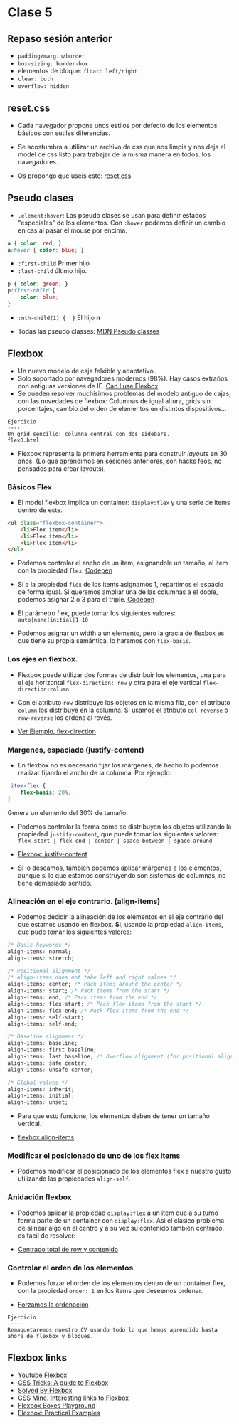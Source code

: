 

# Clase 5

## Repaso sesión anterior

- `padding/margin/border`
- `box-sizing: border-box`
- elementos de bloque: `float: left/right`
- `clear: both`
- `overflow: hidden`

## reset.css

- Cada navegador propone unos estilos por defecto de los elementos
básicos con sutiles diferencias.
- Se acostumbra a utilizar un archivo de css que nos limpia y nos deja
el model de css listo para trabajar de la misma manera en todos.
los navegadores.

- Os propongo que useis este: [reset.css](./ejemplos/reset.css)


## Pseudo clases

- `.element:hover`: Las pseudo clases se usan para definir estados "especiales"
de los elementos. Con `:hover` podemos definir un cambio en css al pasar el
mouse por encima.

```css
a { color: red; }
a:hover { color: blue; }
```

- `:first-child` Primer hijo
- `:last-child` último hijo.

```css
p { color: green; }
p:first-child {
    color: blue;
}
```

- `:nth-child(1) {  }` El hijo **n**


- Todas las pseudo classes: [MDN Pseudo classes](https://developer.mozilla.org/es/docs/Web/CSS/Pseudo-classes)


## Flexbox

- Un nuevo modelo de caja felxible y adaptativo.
- Solo soportado por navegadores modernos (98%). Hay casos extraños
con antiguas versiones de IE. [Can I use Flexbox](https://caniuse.com/#feat=flexbox)
- Se pueden resolver muchísimos problemas del modelo antiguo de cajas, con
las novedades de flexbox: Columnas de igual altura, grids sin porcentajes, cambio del orden de elementos en distintos dispositivos...


```
Ejercicio
----
Un grid sencillo: columna central con dos sidebars.
flex0.html
```

- Flexbox representa la primera herramienta para construir *layouts* en
30 años. (Lo que aprendimos en sesiones anteriores, son hacks feos, no
pensados para crear layouts).


### Básicos Flex

- El model flexbox implica un container: `display:flex` y una serie de items
dentro de este.

```html
<ul class="flexbox-container">
    <li>Flex item</li>
    <li>Flex item</li>
    <li>Flex item</li>
</ul>
```

- Podemos controlar el ancho de un item, asignandole un tamaño, al item con la propiedad `flex`: [Codepen](https://codepen.io/machal/pen/WPGrLP)

- Si a la propiedad `flex` de los items asignamos 1, repartimos el espacio de
forma igual. Si queremos ampliar una de las columnas a el doble, podemos asignar
2 o 3 para el triple. [Codepen](https://codepen.io/machal/pen/PRaVrR)

- El parámetro flex, puede tomar los siguientes valores: `auto|none|initial|1-10`

- Podemos asignar un width a un elemento, pero la gracia de flexbox es que tiene su propia semántica, lo haremos con `flex-basis`.


### Los ejes en flexbox.

- Flexbox puede utilizar dos formas de distribuir los elementos, una para el eje horizontal `flex-direction: row` y otra para el eje vertical `flex-direction:column`

- Con el atributo `row` distribuye los objetos en la misma fila, con el atributo `column` los distribuye en la columna. Si usamos el atributo `col-reverse` o `row-reverse` los ordena al revés.

- [Ver Ejemplo, flex-direction](https://codepen.io/jordic/pen/NJMOpQ)


### Margenes, espaciado (justify-content)

- En flexbox no es necesario fijar los márgenes, de hecho lo podemos realizar fijando el ancho de la columna. Por ejemplo:

```css
.item-flex {
    flex-basis: 20%;
}
```
Genera un elemento del 30% de tamaño.

- Podemos controlar la forma como se distribuyen los objetos utilizando la propiedad `justify-content`, que puede tomar los siguientes valores: `flex-start | flex-end | center | space-between | space-around`

- [Flexbox: justify-content](https://codepen.io/jordic/pen/RdyeQq?editors=1000#0)

- Si lo deseamos, también podemos aplicar márgenes a los elementos, aunque si lo que estamos construyendo son sistemas de columnas, no tiene demasiado sentido.

### Alineación en el eje contrario. (align-items)

- Podemos decidir la alineación de los elementos en el eje contrario del que estamos usando en flexbox. **Si**, usando la propiedad `align-items`, que pude tomar los siguientes valores:

```css
/* Basic keywords */
align-items: normal;
align-items: stretch;

/* Positional alignment */
/* align-items does not take left and right values */
align-items: center; /* Pack items around the center */
align-items: start; /* Pack items from the start */
align-items: end; /* Pack items from the end */
align-items: flex-start; /* Pack flex items from the start */
align-items: flex-end; /* Pack flex items from the end */
align-items: self-start;
align-items: self-end;

/* Baseline alignment */
align-items: baseline;
align-items: first baseline;
align-items: last baseline; /* Overflow alignment (for positional alignment only) */
align-items: safe center;
align-items: unsafe center;

/* Global values */
align-items: inherit;
align-items: initial;
align-items: unset;
```

- Para que esto funcione, los elementos deben de tener un
tamaño vertical.

- [flexbox align-items](https://codepen.io/jordic/pen/bZMmQN)


### Modificar el posicionado de uno de los flex items

- Podemos modificar el posicionado de los elementos flex a nuestro gusto utilizando las propiedades `align-self`.


### Anidación flexbox

- Podemos aplicar la propiedad `display:flex` a un item que a su turno forma parte de un container con `display:flex`. Así el clásico problema de alinear algo en el centro y a su vez su contenido también centrado, es fácil de resolver:

- [Centrado total de row y contenido](https://codepen.io/jordic/pen/KERrmv?editors=1000)


### Controlar el orden de los elementos

- Podemos forzar el orden de los elementos dentro de un container flex, con la propiedad `order: 1` en los items que deseemos ordenar.

- [Forzamos la ordenación](https://codepen.io/jordic/pen/KERrZy?editors=1000)


```
Ejercicio
-----
Remaquetaremos nuestro CV usando todo lo que hemos aprendido hasta ahora de flexbox y bloques.
```


## Flexbox links

- [Youtube Flexbox](https://www.youtube.com/watch?v=k32voqQhODc)
- [CSS Tricks: A guide to Flexbox](https://css-tricks.com/snippets/css/a-guide-to-flexbox/)
- [Solved By Flexbox](https://philipwalton.github.io/solved-by-flexbox/)
- [CSS Mine. Interesting links to Flexbox](https://www.cssmine.com/ebook/flexbox-links)
- [Flexbox Boxes Playground](http://the-echoplex.net/flexyboxes/)
- [Flexbox: Practical Examples](https://www.cssmine.com/ebook/flexbox-examples)

